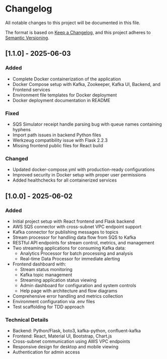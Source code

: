 # Changelog

All notable changes to this project will be documented in this file.

The format is based on [Keep a Changelog](https://keepachangelog.com/en/1.0.0/),
and this project adheres to [Semantic Versioning](https://semver.org/spec/v2.0.0.html).

## [1.1.0] - 2025-06-03

### Added
- Complete Docker containerization of the application
- Docker Compose setup with Kafka, Zookeeper, Kafka UI, Backend, and Frontend services
- Environment file templates for Docker deployment
- Docker deployment documentation in README

### Fixed
- SQS Simulator receipt handle parsing bug with queue names containing hyphens
- Import path issues in backend Python files
- Werkzeug compatibility issue with Flask 2.2.3
- Missing frontend public files for React build

### Changed
- Updated docker-compose.yml with production-ready configurations
- Improved security in Docker setup with proper user permissions
- Added healthchecks for all containerized services

## [1.0.0] - 2025-06-02

### Added
- Initial project setup with React frontend and Flask backend
- AWS SQS connector with cross-subnet VPC endpoint support
- Kafka connector for publishing messages to topics
- Stream processor for handling data flow from SQS to Kafka
- RESTful API endpoints for stream control, metrics, and management
- Two streaming applications for consuming Kafka data:
  - Analytics Processor for batch processing and analysis
  - Real-time Data Processor for immediate alerting
- Frontend dashboard with:
  - Stream status monitoring
  - Kafka topic management
  - Streaming application status viewing
  - Admin dashboard for configuration and system controls
  - Help page with architecture and flow diagrams
- Comprehensive error handling and metrics collection
- Environment configuration via .env files
- Test scaffolding for TDD approach

### Technical Details
- Backend: Python/Flask, boto3, kafka-python, confluent-kafka
- Frontend: React, Material UI, Bootstrap, Chart.js
- Cross-subnet communication using AWS VPC endpoints
- Responsive design for desktop and mobile viewing
- Authentication for admin access
